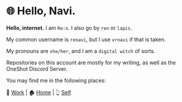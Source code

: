 # 🌐 Hello, Navi.

**Hello, internet.** I am `Re:n`. I also go by `ren` or `lapis`.

My common username is `renavi`, but I use `vrnavi` if that is taken.

My pronouns are `she/her`, and I am a `digital witch` of sorts.

Repositories on this account are mostly for my writing, as well as the OneShot Discord Server.

You may find me in the following places:

🏢 [Work](https://whistler.page) | 🏚️ [Home](https://starrypoint.me) | 👆 [Self](https://ren.0ccu.lt)
